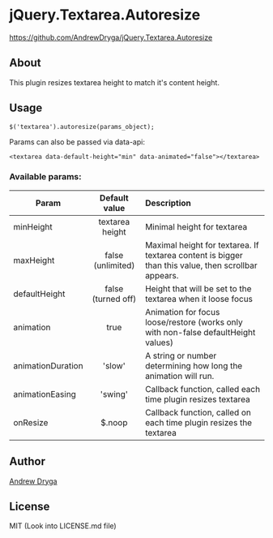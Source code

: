 # jQuery.Textarea.Autoresize #
https://github.com/AndrewDryga/jQuery.Textarea.Autoresize

## About ##
This plugin resizes textarea height to match it's content height.

## Usage ##
```
$('textarea').autoresize(params_object);
```

Params can also be passed via data-api:
```
<textarea data-default-height="min" data-animated="false"></textarea>
```

### Available params: ###
| Param          | Default value     | Description  |
| ------------- |:------------------:|:------------|
| minHeight      | textarea height   | Minimal height for textarea |
| maxHeight      | false (unlimited) |   Maximal height for textarea. If textarea content is bigger than this value, then scrollbar appears. |
| defaultHeight  | false (turned off)        |    Height that will be set to the textarea when it loose focus |
| animation  | true      |    Animation for focus loose/restore (works only with non-false defaultHeight values) |
| animationDuration  | 'slow'      |    A string or number determining how long the animation will run. |
| animationEasing  | 'swing'      |    Callback function, called each time plugin resizes textarea |
| onResize  | $.noop      |    Callback function, called on each time plugin resizes the textarea |

## Author
[Andrew Dryga](http://dryga.com/)

## License
MIT (Look into LICENSE.md file)
